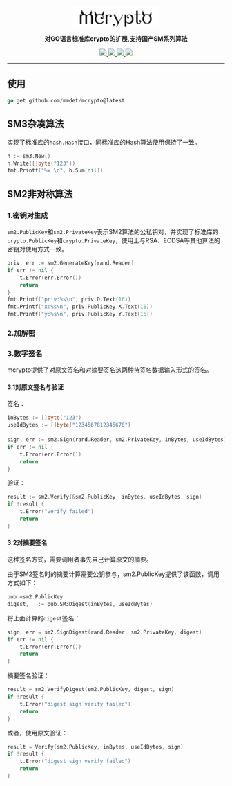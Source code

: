 <p align="center">
	<a href=""><img src="logo.png" width="200px"></a>
</p>
<p align="center">
	<strong>对GO语言标准库crypto的扩展,支持国产SM系列算法</strong>
</p>

<p align="center">
  <a target="_blank" href="">
		<img src="https://img.shields.io/badge/release-v1.0.1-blue.svg" />
	</a>
	<a target="_blank" href="https://www.oracle.com/java/technologies/javase/javase-jdk8-downloads.html">
		<img src="https://img.shields.io/badge/Go-1.18+-green.svg" />
	</a>
	<a target="_blank" href="">
		<img src="https://img.shields.io/badge/build-passing-green.svg" />
	</a>
	<a href="https://www.apache.org/licenses/LICENSE-2.0">
		<img src="https://img.shields.io/badge/License-Apache--2.0-red.svg"/>
	</a>
</p>



-------------------------------------------------------------------------------
## 使用
```go
go get github.com/mmdet/mcrypto@latest
```

## SM3杂凑算法
实现了标准库的`hash.Hash`接口，同标准库的Hash算法使用保持了一致。
```go
h := sm3.New()
h.Write([]byte("123"))
fmt.Printf("%x \n", h.Sum(nil))
```
## SM2非对称算法
### 1.密钥对生成
`sm2.PublicKey`和`sm2.PrivateKey`表示SM2算法的公私钥对，并实现了标准库的`crypto.PublicKey`和`crypto.PrivateKey`，使用上与RSA、ECDSA等其他算法的密钥对使用方式一致。
```go
priv, err := sm2.GenerateKey(rand.Reader)
if err != nil {
	t.Error(err.Error())
	return
}
fmt.Printf("priv:%s\n", priv.D.Text(16))
fmt.Printf("x:%s\n", priv.PublicKey.X.Text(16))
fmt.Printf("y:%s\n", priv.PublicKey.Y.Text(16))
```
### 2.加解密

### 3.数字签名
mcrypto提供了对原文签名和对摘要签名这两种待签名数据输入形式的签名。
#### 3.1对原文签名与验证
签名：
```go
inBytes := []byte("123")
useIdBytes := []byte("1234567812345678")

sign, err := sm2.Sign(rand.Reader, sm2.PrivateKey, inBytes, useIdBytes)
if err != nil {
	t.Error(err.Error())
	return
}
```
验证：
```go
result := sm2.Verify(&sm2.PublicKey, inBytes, useIdBytes, sign)
if !result {
	t.Error("verify failed")
	return
}
```
#### 3.2对摘要签名
这种签名方式，需要调用者事先自己计算原文的摘要。

由于SM2签名时的摘要计算需要公钥参与，sm2.PublicKey提供了该函数，调用方式如下：
```go
pub:=sm2.PublicKey
digest, _ := pub.SM3Digest(inBytes, useIdBytes)
```
将上面计算的`digest`签名：
```go
sign, err = sm2.SignDigest(rand.Reader, sm2.PrivateKey, digest)
if err != nil {
	t.Error(err.Error())
	return
}
```
摘要签名验证：
```go
result = sm2.VerifyDigest(sm2.PublicKey, digest, sign)
if !result {
	t.Error("digest sign verify failed")
	return
}
```
或者，使用原文验证：
```go
result = Verify(sm2.PublicKey, inBytes, useIdBytes, sign)
if !result {
	t.Error("digest sign verify failed")
	return
}
```